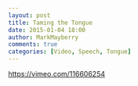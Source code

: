 ```yaml
---
layout: post
title: Taming the Tongue
date: 2015-01-04 18:00
author: MarkMayberry
comments: true
categories: [Video, Speech, Tongue]
---
```

https://vimeo.com/116606254
